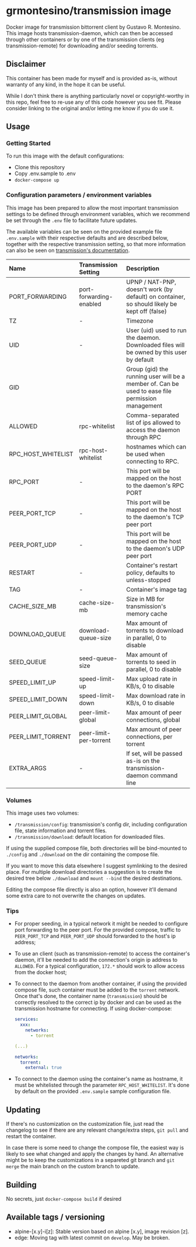 # grmontesino/transmission image

Docker image for transmission bittorrent client by Gustavo R. Montesino. This image hosts transmission-daemon, which can then be accessed through other containers or by one of the transmission clients (eg transmission-remote) for downloading and/or seeding torrents.

## Disclaimer
This container has been made for myself and is provided as-is, without warranty of any kind, in the hope it can be useful.

While I don't think there is anything particularly novel or copyright-worthy in this repo, feel free to re-use any of this code however you see fit. Please consider linking to the original and/or letting me know if you do use it.

## Usage

### Getting Started

To run this image with the default configurations:

* Clone this repository
* Copy .env.sample to .env
* `docker-compose up`

### Configuration parameters / environment variables

This image has been prepared to allow the most important transmission settings to be defined through environment variables, which we recommend be set through the `.env` file to facilitate future updates.

The available variables can be seen on the provided example file `.env.sample` with their respective defaults and are described below, together with the respective transmission setting, so that more information can also be seen on [transmission's documentation](https://github.com/transmission/transmission/wiki/Editing-Configuration-Files).

| Name            | Transmission Setting | Description |
| :-------------- | :------------------- | :---------- |
| PORT_FORWARDING | port-forwarding-enabled | UPNP / NAT-PNP, doesn't work (by default) on container, so should likely be kept off (false)
| TZ              | - | Timezone |
| UID             | - | User (uid) used to run the daemon. Downloaded files will be owned by this user by default |
| GID             |   | Group (gid) the running user will be a member of. Can be used to ease file permission management |
| ALLOWED         | rpc-whitelist | Comma-separated list of ips allowed to access the daemon through RPC |
| RPC_HOST_WHITELIST | rpc-host-whitelist | hostnames which can be used when connecting to RPC. |
| RPC_PORT        | - | This port will be mapped on the host to the daemon's RPC PORT |
| PEER_PORT_TCP   | - | This port will be mapped on the host to the daemon's TCP peer port |
| PEER_PORT_UDP   | - | This port will be mapped on the host to the daemon's UDP peer port |
| RESTART         | - | Container's restart policy, defaults to unless-stopped |
| TAG             | - | Container's image tag |
| CACHE_SIZE_MB   | cache-size-mb | Size in MB for transmission's memory cache |
| DOWNLOAD_QUEUE | download-queue-size | Max amount of torrents to download in parallel, 0 to disable |
| SEED_QUEUE | seed-queue-size | Max amount of torrents to seed in parallel, 0 to disable |
| SPEED_LIMIT_UP | speed-limit-up | Max upload rate in KB/s, 0 to disable |
| SPEED_LIMIT_DOWN | speed-limit-down | Max download rate in KB/s, 0 to disable |
| PEER_LIMIT_GLOBAL | peer-limit-global | Max amount of peer connections, global |
| PEER_LIMIT_TORRENT | peer-limit-per-torrent | Max amount of peer connections, per torrent |
| EXTRA_ARGS | - | If set, will be passed as-is on the transmission-daemon command line |

### Volumes

This image uses two volumes:

* `/transmission/config`: transmission's config dir, including configuration file, state information and torrent files.
* `/transmission/download`: default location for downloaded files.

If using the supplied compose file, both directories will be bind-mounted to `./config` and `./download` on the dir containing the compose file.

If you want to move this data elsewhere I suggest symlinking to the desired place. For multiple download directories a suggestion is to create the desired tree below `./download` and `mount --bind` the desired destinations.

Editing the compose file directly is also an option, however it'll demand some extra care to not overwrite the changes on updates.

### Tips

* For proper seeding, in a typical network it might be needed to configure port forwarding to the peer port. For the provided compose, traffic to `PEER_PORT_TCP` and `PEER_PORT_UDP` should forwarded to the host's ip address;

* To use an client (such as transmission-remote) to access the container's daemon, it'll be needed to add the connection's origin ip address to `ALLOWED`. For a typical configuration, `172.*` should work to allow access from the docker host;

* To connect to the daemon from another container, if using the provided compose file, such container must be added to the `torrent` network. Once that's done, the container name (`transmission`) should be correctly resolved to the correct ip by docker and can be used as the transmission hostname for connecting. If using docker-compose:

    ```yaml
    services:
      xxx:
        networks:
          - torrent

    (...)

    networks:
      torrent:
        external: true
    ```
* To connect to the daemon using the container's name as hostname, it must be whitelisted through the parameter `RPC_HOST_WHITELIST`. It's done by default on the provided `.env.sample` sample configuration file.

## Updating

If there's no customization on the customization file, just read the changelog to see if there are any relevant change/extra steps, `git pull` and restart the container.

In case there is some need to change the compose file, the easiest way is likely to see what changed and apply the changes by hand. An alternative might be to keep the customizations in a separeted git branch and `git merge` the main branch on the custom branch to update.

## Building

No secrets, just `docker-compose build` if desired

## Available tags / versioning

* alpine-[x.y]-i[z]: Stable version based on alpine [x.y], image revision [z].
* edge: Moving tag with latest commit on `develop`. May be broken.
